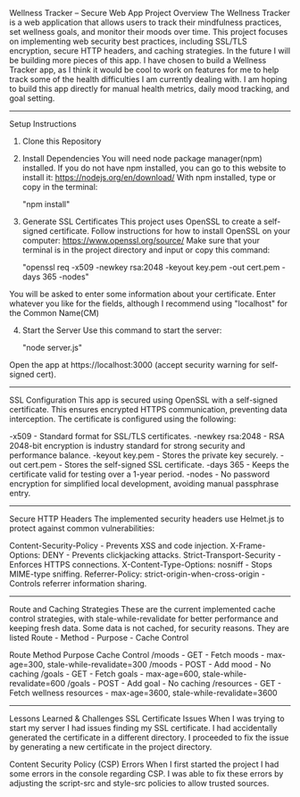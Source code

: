 Wellness Tracker – Secure Web App
Project Overview
The Wellness Tracker is a web application that allows users to track their mindfulness practices, set wellness goals, and monitor their moods over time. This project focuses on implementing web security best practices, including SSL/TLS encryption, secure HTTP headers, and caching strategies. In the future I will be building more pieces of this app. I have chosen to build a Wellness Tracker app, as I think it would be cool to work on features for me to help track some of the health difficulties I am currently dealing with. I am hoping to build this app directly for manual health metrics, daily mood tracking, and goal setting.

------------------------------------------------------------------------------------

Setup Instructions
1. Clone this Repository

2. Install Dependencies
You will need node package manager(npm) installed. If you do not have npm installed, you can go to this website to install it: https://nodejs.org/en/download/
With npm installed, type or copy in the terminal:

    "npm install"

3. Generate SSL Certificates
This project uses OpenSSL to create a self-signed certificate.
Follow instructions for how to install OpenSSL on your computer: https://www.openssl.org/source/
Make sure that your terminal is in the project directory and input or copy this command:


    "openssl req -x509 -newkey rsa:2048 -keyout key.pem -out cert.pem -days 365 -nodes"

You will be asked to enter some information about your certificate. Enter whatever you like for the fields, although I recommend using "localhost" for the Common Name(CM)

4. Start the Server
Use this command to start the server:

    "node server.js"

Open the app at https://localhost:3000 (accept security warning for self-signed cert).

------------------------------------------------------------------------------------

SSL Configuration
This app is secured using OpenSSL with a self-signed certificate. This ensures encrypted HTTPS communication, preventing data interception.
The certificate is configured using the following:

-x509 - Standard format for SSL/TLS certificates.
-newkey rsa:2048 - RSA 2048-bit encryption	is industry standard for strong security and performance balance.
-keyout key.pem - Stores the private key securely.
-out cert.pem - Stores the self-signed SSL certificate.
-days 365 - Keeps the certificate valid for testing over a 1-year period.
-nodes - No password encryption for simplified local development, avoiding manual passphrase entry.

------------------------------------------------------------------------------------

Secure HTTP Headers
The implemented security headers use Helmet.js to protect against common vulnerabilities:

Content-Security-Policy - Prevents XSS and code injection.
X-Frame-Options: DENY - Prevents clickjacking attacks.
Strict-Transport-Security - Enforces HTTPS connections.
X-Content-Type-Options: nosniff - Stops MIME-type sniffing.
Referrer-Policy: strict-origin-when-cross-origin - Controls referrer information sharing.

------------------------------------------------------------------------------------

Route and Caching Strategies
These are the current implemented cache control strategies, with stale-while-revalidate for better performance and keeping fresh data. Some data is not cached, for security reasons.
They are listed Route - Method - Purpose - Cache Control

Route	Method	Purpose	Cache Control
/moods - GET - Fetch moods - max-age=300, stale-while-revalidate=300
/moods - POST - Add mood - No caching
/goals - GET - Fetch goals - max-age=600, stale-while-revalidate=600
/goals - POST - Add goal - No caching
/resources - GET - Fetch wellness resources - max-age=3600, stale-while-revalidate=3600

------------------------------------------------------------------------------------

Lessons Learned & Challenges
SSL Certificate Issues
When I was trying to start my server I had issues finding my SSL certificate. I had accidentally generated the certificate in a different directory. I proceeded to fix the issue by generating a new certificate in the project directory.

Content Security Policy (CSP) Errors
When I first started the project I had some errors in the console regarding CSP. I was able to fix these errors by adjusting the script-src and style-src policies to allow trusted sources.